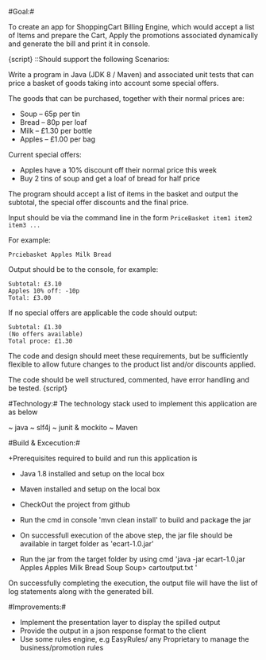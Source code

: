 #Goal:#

To create an app for ShoppingCart Billing Engine, which would accept a list of Items and prepare the Cart, Apply the promotions associated dynamically and generate the bill and print it in console.

{script}
::Should support the following Scenarios:

Write a program in Java (JDK 8 / Maven) and associated unit tests that
can price a basket of goods taking into account some special offers.

The goods that can be purchased, together with their normal prices are:

-   Soup – 65p per tin
-   Bread – 80p per loaf
-   Milk – £1.30 per bottle
-   Apples – £1.00 per bag

Current special offers:

-   Apples have a 10% discount off their normal price this week
-   Buy 2 tins of soup and get a loaf of bread for half price

The program should accept a list of items in the basket and output the
subtotal, the special offer discounts and the final price.

Input should be via the command line in the form
`PriceBasket item1 item2 item3 ...`

For example:

    Prciebasket Apples Milk Bread

Output should be to the console, for example:

    Subtotal: £3.10
    Apples 10% off: -10p
    Total: £3.00
    
If no special offers are applicable the code should output:

    Subtotal: £1.30
    (No offers available)
    Total proce: £1.30

The code and design should meet these requirements, but be sufficiently
flexible to allow future changes to the product list and/or discounts
applied.

The code should be well structured, commented, have error handling
and be tested.
{script}


#Technology:#
The technology stack used to implement this application are as below

~ java
~ slf4j
~ junit & mockito
~ Maven

#Build & Excecution:#

+Prerequisites required to build and run this application is
- Java 1.8 installed and setup on the local box
- Maven installed and setup on the local box

- CheckOut the project from github
- Run the cmd in console 'mvn clean install' to build and package the jar
- On successfull execution of the above step, the jar file should be available in target folder as 'ecart-1.0.jar'
- Run the jar from the target folder by using cmd 'java -jar ecart-1.0.jar Apples Apples Milk Bread Soup Soup> cartoutput.txt '

On successfully completing the execution, the output file will have the list of log statements along with the generated bill.

#Improvements:#

- Implement the presentation layer to display the spilled output
- Provide the output in a json response format to the client
- Use some rules engine, e.g EasyRules/ any Proprietary to manage the business/promotion rules



